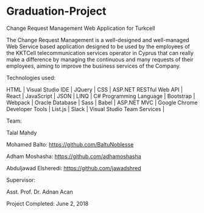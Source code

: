 # Graduation-Project
Change Request Management Web Application for Turkcell

The Change Request Management is a well-designed and well-managed Web Service based application designed to be used by the employees of the KKTCell telecommunication services operator in Cyprus that can really make a difference by managing the continuous and many requests of their employees, aiming to improve the business services of the Company.

Technologies used:

HTML |	Visual Studio IDE |	JQuery | CSS |	ASP.NET RESTful Web API |	React | JavaScript |	JSON |	LINQ | C# Programming Language |	Bootstrap |	Webpack | Oracle Database |	Sass |	Babel | ASP.NET MVC |	Google Chrome Developer Tools | List.js | Slack |	Visual Studio Team Services |

Team:

Talal Mahdy

Mohamed Balto: https://github.com/BaltuNoblesse

Adham Moshasha: https://github.com/adhamoshasha

Abduljawad Elsheredi: https://github.com/jawadshred

Supervisor:

Asst. Prof. Dr. Adnan Acan

Project Completed: June 2, 2018
